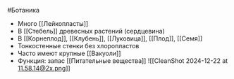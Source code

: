 #Ботаника 
- Много [[Лейкопласты]]
- В [[Стебель]] древесных растений (сердцевина)
- В [[Корнеплод]], [[Клубень]], [[Луковица]], [[Плод]], [[Семя]]
- Тонкостенные стенки без хлоропластов
- Часто имеют крупные [[Вакуоли]]
- Функция: запас [[Питательные вещества]]
![[CleanShot 2024-12-22 at 11.58.14@2x.png]]